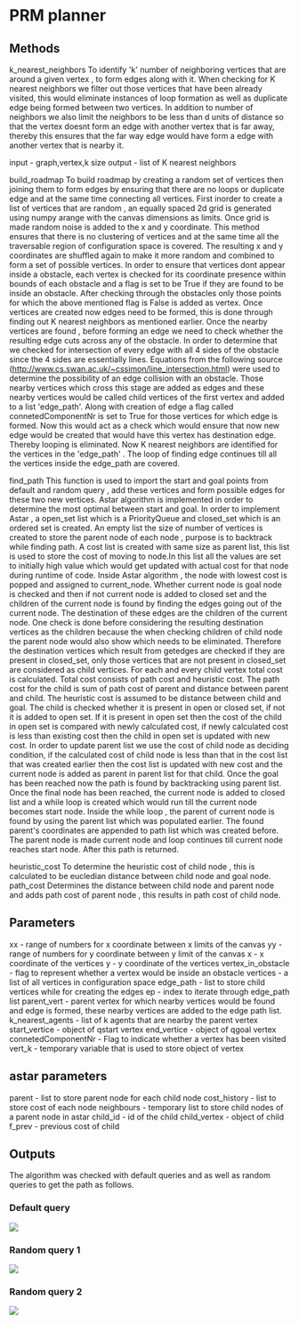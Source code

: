# PRM planner


## Methods

k_nearest_neighbors
	To identify 'k' number of neighboring vertices that are around a given vertex , to form edges along with it. When checking for K nearest neighbors we filter out those vertices that have been already visited, this would eliminate instances of loop formation as well as duplicate edge being formed between two vertices. In addition to number of neighbors we also limit the neighbors to be less than d units of distance so that the vertex doesnt form an edge with another vertex that is far away, thereby this ensures that the far way edge would have form a edge with another vertex that is nearby it.

input - graph,vertex,k size
output - list of K nearest neighbors

build_roadmap
	To build roadmap by creating a random set of vertices then joining them to form edges by ensuring that there are no loops or duplicate edge and at the same time connecting all vertices.
	First inorder to create a list of vertices that are random , an equally spaced 2d grid is generated using numpy arange with the canvas dimensions as limits. Once grid is made random noise is added to the x and y coordinate. This method ensures that there is no clustering of vertices and at the same time all the traversable region of configuration space is covered. The resulting x and y coordinates are shuffled again to make it more random and combined to form a set of possible vertices. 
	In order to ensure that vertices dont appear inside a obstacle, each vertex is checked for its coordinate presence within bounds of each obstacle and a flag is set to be True if they are found to be inside an obstacle. After checking through the obstacles only those points for which the above mentioned flag is False is added as vertex.
	Once vertices are created now edges need to be formed, this is done through finding out K nearest neighbors as mentioned earlier. Once the nearby vertices are found , before forming an edge we need to check whether the resulting edge cuts across any of the obstacle. In order to determine that we checked for intersection of every edge with all 4 sides of the obstacle since the 4 sides are essentially lines. Equations from the following source (http://www.cs.swan.ac.uk/~cssimon/line_intersection.html) were used to determine the possibility of an edge collision with an obstacle. Those nearby vertices which cross this stage are added as edges and these nearby vertices would be called child vertices of the first vertex and added to a list 'edge_path'. Along with creation of edge a flag called connetedComponentNr is set to True for those vertices for which edge is formed. Now this would act as a check which would ensure that now new edge would be created that would have this vertex has destination edge. Thereby looping is eliminated. Now K nearest neighbors are identified for the vertices in the 'edge_path' . The loop of finding edge continues till all the vertices inside the edge_path are covered.


find_path
	This function is used to import the start and goal points from default and random query , add these vertices and form possible edges for these two new vertices. Astar algorithm is implemented in order to determine the most optimal between start and goal. In order to implement Astar , a open_set list which is a PriorityQueue and closed_set which is an ordered set is created. An empty list the size of number of vertices is created to store the parent node of each node , purpose is to backtrack while finding path. A cost list is created with same size as parent list, this list is used to store the cost of moving to node.In this list all the values are set to initially high value which would get updated with actual cost for that node during runtime of code.
	Inside Astar algorithm , the node with lowest cost is popped and assigned to current_node. Whether current node is goal node is checked and then if not current node is added to closed set and the children of the current node is found by finding the edges going out of the current node. The destination of these edges are the children of the current node. One check is done before considering the resulting destination vertices as the children because the when checking children of child node the parent node would also show which needs to be eliminated. Therefore the destination vertices which result from getedges are checked if they are present in closed_set, only those vertices that are not present in closed_set are considered as child vertices. For each and every child vertex  total cost is calculated. Total cost consists of path cost and heuristic cost. The path cost for the child is sum of path cost of parent and distance between parent and child. The heuristic cost is assumed to be distance between child and goal. 
	The child is checked whether it is present in open or closed set, if not it is added to open set. If it is present in open set then the cost of the child in open set is compared with newly calculated cost, if newly calculated cost is less than existing cost then the child in open set is updated with new cost.
	In order to update parent list we use the cost of child node as deciding condition, if the calculated cost of child node is less than that in the cost list that was created earlier then the cost list is updated with new cost and the current node is added as parent in parent list for that child.
	Once the goal has been reached now the path is found by backtracking using parent list. Once the final node has been reached, the current node is added to closed list and a while loop is created which would run till the current node becomes start node. Inside the while loop , the parent of current node is found by using the parent list which was populated earlier. The found parent's coordinates are appended to path list which was created before. The parent node is made current node and loop continues till current node reaches start node. After this path is returned.


heuristic_cost
	To determine the heuristic cost of child node , this is calculated to be eucledian distance between child node and goal node.
path_cost 
	Determines the distance between child node and parent node and adds path cost of parent node , this results in path cost of child node. 


## Parameters

xx - range of numbers for x coordinate between x limits of the canvas
yy - range of numbers for y coordinate between y limit of the canvas
x - x coordinate of the vertices
y - y coordinate of the vertices
vertex_in_obstacle - flag to represent whether a vertex would be inside an obstacle
vertices - a list of all vertices in configuration space
edge_path - list to store child vertices while for creating the edges
ep - index to iterate through edge_path list
parent_vert - parent vertex for which nearby vertices would be found and edge is formed, these nearby vertices are added to the edge path list.
k_nearest_agents - list of k agents that are nearby the parent vertex
start_vertice - object of qstart vertex
end_vertice - object of qgoal vertex
connetedComponentNr - Flag to indicate whether a vertex has been visited
vert_k - temporary variable that is used to store object of vertex

## astar parameters
parent - list to store parent node for each child node
cost_history - list to store cost of each node
neighbours - temporary list to store child nodes of a parent node in astar
child_id - id of the child
child_vertex - object of child
f_prev - previous cost of child 

## Outputs

The algorithm was checked with default queries and as well as random queries to get the path as follows.

### Default query

![](outputs/prm_default.png)

### Random query 1

![](outputs/prm_rand_1.png)

### Random query 2

![](outputs/prm_rand_2.png)







